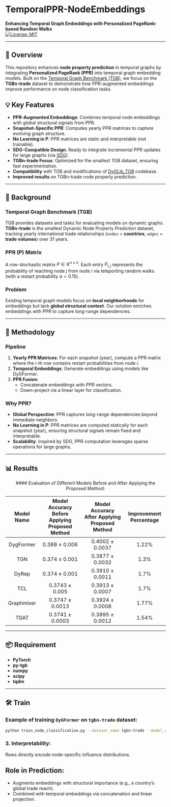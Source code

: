 # TemporalPPR-NodeEmbeddings  
**Enhancing Temporal Graph Embeddings with Personalized PageRank-based Random Walks**  
[![License: MIT](https://img.shields.io/badge/License-MIT-yellow.svg)](https://opensource.org/licenses/MIT)

---

## 📄 Overview  
This repository enhances **node property prediction** in temporal graphs by integrating **Personalized PageRank (PPR)** into temporal graph embedding models. Built on the [Temporal Graph Benchmark (TGB)](https://tgb.complexdatalab.com/), we focus on the **TGBn-trade** dataset to demonstrate how PPR-augmented embeddings improve performance on node classification tasks.

## 💡 Key Features  
- **PPR-Augmented Embeddings**: Combines temporal node embeddings with global structural signals from PPR.  
- **Snapshot-Specific PPR**: Computes yearly PPR matrices to capture evolving graph structure.  
- **No Learning in P**: PPR matrices are static and interpretable (not trainable).  
- **SDG-Compatible Design**: Ready to integrate incremental PPR updates for large graphs (via [SDG](https://github.com/DongqiFu/SDG)).  
- **TGBn-trade Focus**: Optimized for the smallest TGB dataset, ensuring fast experimentation.      
- **Compatibility** with TGB and modifications of [DyGLib_TGB](https://github.com/yule-BUAA/DyGLib_TGB) codebase.
- **Improved results** on TGBn-trade node property prediction.   
---

## 🔄 Background  
### Temporal Graph Benchmark (TGB)  
TGB provides datasets and tasks for evaluating models on dynamic graphs. **TGBn-trade** is the smallest Dynamic Node Property Prediction dataset, tracking yearly international trade relationships (`nodes` = **countries**, `edges` = **trade volumes**) over 31 years.  
### PPR (P) Matrix
A row-stochastic matrix $`P \in \mathbb{R}^{n \times n}`$. Each entry $`P_{i,j}`$ represents the probability of reaching node $`j`$ from node $`i`$ via teleporting random walks (with a restart probability $`\alpha = 0.15 `$).
### Problem  
Existing temporal graph models focus on **local neighborhoods** for embeddings but lack **global structural context**. Our solution enriches embeddings with PPR to capture long-range dependencies.  

---

## 📖 Methodology  
### Pipeline  
1. **Yearly PPR Matrices**: For each snapshot (year), compute a PPR matrix where the *i*-th row contains restart probabilities from node *i*.  
2. **Temporal Embeddings**: Generate embeddings using models like DyGFormer.  
3. **PPR Fusion**:  
   - Concatenate embeddings with PPR vectors.  
   - Down-project via a linear layer for classification.  
### Why PPR?  
- **Global Perspective**: PPR captures long-range dependencies beyond immediate neighbors.
- **No Learning in P**: PPR matrices are computed statically for each snapshot (year), ensuring structural signals remain fixed and interpretable.
- **Scalability**: Inspired by SDG, PPR computation leverages sparse operations for large graphs. 

---

## 📊 Results

<center>#### Evaluation of Different Models Before and After Applying the Proposed Method:</center>


| Model Name   | Model Accuracy Before Applying Proposed Method | Model Accuracy After Applying Proposed Method | Improvement Percentage |
|:--------------:|:-----------------------------------------------:|:---------------------------------------------:|:----------------------:|
| DygFormer    | 0.388 ± 0.006                                  | 0.4002 ± 0.0037                              | 1.22%                  |
| TGN          | 0.374 ± 0.001                                  | 0.3877 ± 0.0032                             | 1.3%                   |
| DyRep        | 0.374 ± 0.001                                  | 0.3910 ± 0.0011                             | 1.7%                   |
| TCL          | 0.3743 ± 0.005                                | 0.3913 ± 0.0007                             | 1.7%                   |
| Graphmixer   | 0.3747 ± 0.0013                                | 0.3924 ± 0.0008                             | 1.77%                  |
| TGAT         | 0.3741 ± 0.0003                                | 0.3895 ± 0.0012                             | 1.54%                  |

---

## 📦 Requirement 
- **PyTorch**
- **py-tgb**
- **numpy**
- **scipy**
- **tqdm**
---

## 🛠️ Train  
### Example of training `DyGFormer` on `tgbn-trade` dataset: 
```bash  
python train_node_classification.py --dataset_name tgbn-trade --model_name DyGFormer --patch_size 2 --max_input_sequence_length 64 --num_runs 5 --gpu 0
```


### 3. Interpretability:
Rows directly encode node-specific influence distributions.

## Role in Prediction:
- Augments embeddings with structural importance (e.g., a country’s global trade reach).
- Combined with temporal embeddings via concatenation and linear projection.
